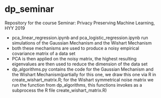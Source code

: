 # dp_seminar
Repository for the course Seminar: Privacy Preserving Machine Learning, HYY 2019  

- pca_linear_regression.ipynb and pca_logistic_regression.ipynb run simulations of the Gaussian Mechanism and the Wishart Mechanism  
- both these mechanisms are used to produce a noisy empirical covariance matrix of a data set  
- PCA is then applied on the noisy matrix, the highest resulting eigenvalues are then used to reduce the dimension of the data set  
- dp_algorithms.py contains the code for the Gaussian Mechanism and the Wishart Mechanism(partially for this one, we draw this one via R in create_wishart_matrix.R; for the Wishart symmetrical noise matrix we run the function from dp_algorithms, this functions invokes as a subprocess the R file create_wishart_matrix.R)  
